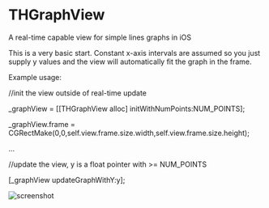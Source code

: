 THGraphView
===========

A real-time capable view for simple lines graphs in iOS

This is a very basic start. Constant x-axis intervals are assumed so you just supply y values and the view will automatically fit the graph in the frame.

Example usage:

//init the view outside of real-time update

_graphView = [[THGraphView alloc] initWithNumPoints:NUM_POINTS];

_graphView.frame = CGRectMake(0,0,self.view.frame.size.width,self.view.frame.size.height);

...

//update the view, y is a float pointer with >= NUM_POINTS

[_graphView updateGraphWithY:y];

![screenshot](https://raw.github.com/hoddez/THGraphView/master/example.png)
